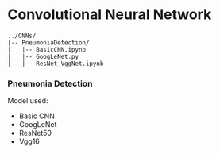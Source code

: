 # Convolutional Neural Network

```
../CNNs/
|-- PneumoniaDetection/
|   |-- BasicCNN.ipynb
|   |-- GoogLeNet.py
|   |-- ResNet_VggNet.ipynb
```

### Pneumonia Detection

Model used:
* Basic CNN
* GoogLeNet
* ResNet50
* Vgg16